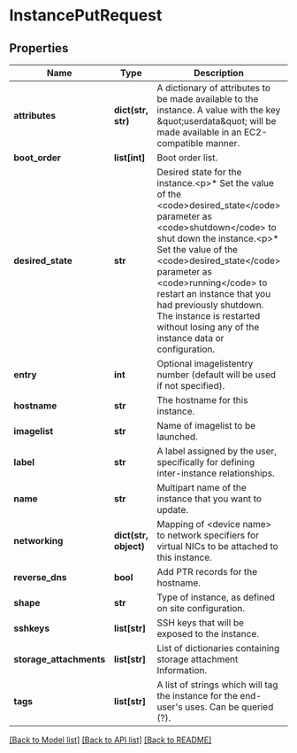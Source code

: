 # InstancePutRequest

## Properties
Name | Type | Description | Notes
------------ | ------------- | ------------- | -------------
**attributes** | **dict(str, str)** | A dictionary of attributes to be made available to the instance. A value with the key \&quot;userdata\&quot; will be made available in an EC2-compatible manner. | [optional] 
**boot_order** | **list[int]** | Boot order list. | [optional] 
**desired_state** | **str** | Desired state for the instance.&lt;p&gt;* Set the value of the &lt;code&gt;desired_state&lt;/code&gt; parameter as &lt;code&gt;shutdown&lt;/code&gt; to shut down the instance.&lt;p&gt;* Set the value of the &lt;code&gt;desired_state&lt;/code&gt; parameter as &lt;code&gt;running&lt;/code&gt; to restart an instance that you had previously shutdown. The instance is restarted without losing any of the instance data or configuration. | [optional] 
**entry** | **int** | Optional imagelistentry number (default will be used if not specified). | [optional] 
**hostname** | **str** | The hostname for this instance. | [optional] 
**imagelist** | **str** | Name of imagelist to be launched. | [optional] 
**label** | **str** | A label assigned by the user, specifically for defining inter-instance relationships. | [optional] 
**name** | **str** | Multipart name of the instance that you want to update. | 
**networking** | **dict(str, object)** | Mapping of &lt;device name&gt; to network specifiers for virtual NICs to be attached to this instance. | [optional] 
**reverse_dns** | **bool** | Add PTR records for the hostname. | [optional] 
**shape** | **str** | Type of instance, as defined on site configuration. | [optional] 
**sshkeys** | **list[str]** | SSH keys that will be exposed to the instance. | [optional] 
**storage_attachments** | **list[str]** | List of dictionaries containing storage attachment Information. | [optional] 
**tags** | **list[str]** | A list of strings which will tag the instance for the end-user&#39;s uses. Can be queried (?). | [optional] 

[[Back to Model list]](../README.md#documentation-for-models) [[Back to API list]](../README.md#documentation-for-api-endpoints) [[Back to README]](../README.md)


